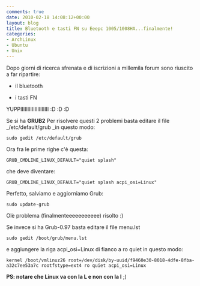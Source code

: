 ```yaml
---
comments: true
date: 2010-02-18 14:08:12+00:00
layout: blog
title: Bluetooth e tasti FN su Eeepc 1005/1008HA...finalmente!
categories:
- ArchLinux
- Ubuntu
- Unix
---
```


Dopo giorni di ricerca sfrenata e di iscrizioni a millemila forum sono riuscito a far ripartire:



	
  * il bluetooth

	
  * i tasti FN


YUPPIIIIIIIIIIIIIIIIIIII :D :D :D

Se si ha **GRUB2** Per risolvere questi 2 problemi basta editare il file _/etc/default/grub _in questo modo:


`sudo gedit /etc/default/grub`


Ora fra le prime righe c'è questa:


`GRUB_CMDLINE_LINUX_DEFAULT="quiet splash"`


che deve diventare:


`GRUB_CMDLINE_LINUX_DEFAULT="quiet splash acpi_osi=Linux"`


Perfetto, salviamo e aggiorniamo Grub:


`sudo update-grub`


Olè problema (finalmenteeeeeeeeeee) risolto :)

Se invece si ha Grub-0.97 basta editare il file menu.lst


`sudo gedit /boot/grub/menu.lst`



e aggiungere la riga acpi_osi=Linux di fianco a ro quiet in questo modo:


`kernel /boot/vmlinuz26 root=/dev/disk/by-uuid/f9460e30-8018-4dfe-8fba-a32c7ee53a7c rootfstype=ext4 ro quiet acpi_osi=Linux`


**PS: notare che Linux va con la L e non con la l** ;)
